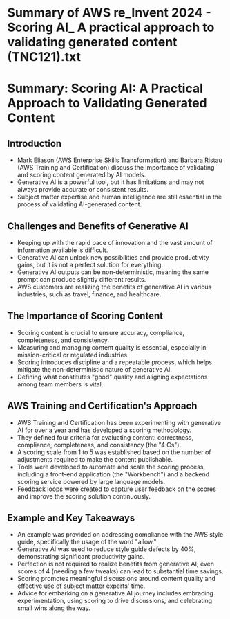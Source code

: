 # Summary of AWS re_Invent 2024 - Scoring AI_ A practical approach to validating generated content (TNC121).txt

# Summary: Scoring AI: A Practical Approach to Validating Generated Content

## Introduction
- Mark Eliason (AWS Enterprise Skills Transformation) and Barbara Ristau (AWS Training and Certification) discuss the importance of validating and scoring content generated by AI models.
- Generative AI is a powerful tool, but it has limitations and may not always provide accurate or consistent results.
- Subject matter expertise and human intelligence are still essential in the process of validating AI-generated content.

## Challenges and Benefits of Generative AI
- Keeping up with the rapid pace of innovation and the vast amount of information available is difficult.
- Generative AI can unlock new possibilities and provide productivity gains, but it is not a perfect solution for everything.
- Generative AI outputs can be non-deterministic, meaning the same prompt can produce slightly different results.
- AWS customers are realizing the benefits of generative AI in various industries, such as travel, finance, and healthcare.

## The Importance of Scoring Content
- Scoring content is crucial to ensure accuracy, compliance, completeness, and consistency.
- Measuring and managing content quality is essential, especially in mission-critical or regulated industries.
- Scoring introduces discipline and a repeatable process, which helps mitigate the non-deterministic nature of generative AI.
- Defining what constitutes "good" quality and aligning expectations among team members is vital.

## AWS Training and Certification's Approach
- AWS Training and Certification has been experimenting with generative AI for over a year and has developed a scoring methodology.
- They defined four criteria for evaluating content: correctness, compliance, completeness, and consistency (the "4 Cs").
- A scoring scale from 1 to 5 was established based on the number of adjustments required to make the content publishable.
- Tools were developed to automate and scale the scoring process, including a front-end application (the "Workbench") and a backend scoring service powered by large language models.
- Feedback loops were created to capture user feedback on the scores and improve the scoring solution continuously.

## Example and Key Takeaways
- An example was provided on addressing compliance with the AWS style guide, specifically the usage of the word "allow."
- Generative AI was used to reduce style guide defects by 40%, demonstrating significant productivity gains.
- Perfection is not required to realize benefits from generative AI; even scores of 4 (needing a few tweaks) can lead to substantial time savings.
- Scoring promotes meaningful discussions around content quality and effective use of subject matter experts' time.
- Advice for embarking on a generative AI journey includes embracing experimentation, using scoring to drive discussions, and celebrating small wins along the way.